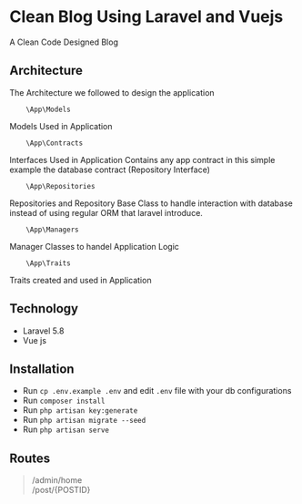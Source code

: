 # Clean Blog Using Laravel and Vuejs

A Clean Code Designed Blog 

## Architecture

The Architecture we followed to design the application

```
	\App\Models
```
Models Used in Application


```
	\App\Contracts
```
Interfaces Used in Application Contains any app contract in this simple example the database contract (Repository Interface)


```
	\App\Repositories
```
Repositories and Repository Base Class to handle interaction with database instead of using regular ORM that laravel introduce.

```
	\App\Managers
```
Manager Classes to handel Application Logic


```
	\App\Traits
```
Traits created and used in Application

## Technology
- Laravel 5.8
- Vue js

## Installation 
- Run `cp .env.example .env` and edit `.env` file with your db configurations
- Run `composer install`
- Run `php artisan key:generate`
- Run `php artisan migrate --seed`
- Run `php artisan serve`

## Routes 
> /admin/home  <br>
> /post/{POSTID}